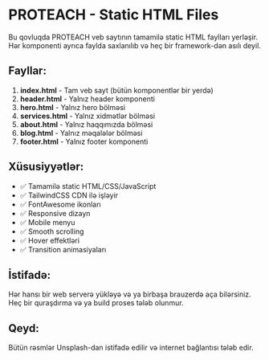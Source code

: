 
# PROTEACH - Static HTML Files

Bu qovluqda PROTEACH veb saytının tamamilə static HTML faylları yerləşir. Hər komponenti ayrıca faylda saxlanılıb və heç bir framework-dən asılı deyil.

## Fayllar:

1. **index.html** - Tam veb sayt (bütün komponentlər bir yerdə)
2. **header.html** - Yalnız header komponenti
3. **hero.html** - Yalnız hero bölməsi
4. **services.html** - Yalnız xidmətlər bölməsi
5. **about.html** - Yalnız haqqımızda bölməsi
6. **blog.html** - Yalnız məqalələr bölməsi
7. **footer.html** - Yalnız footer komponenti

## Xüsusiyyətlər:

- ✅ Tamamilə static HTML/CSS/JavaScript
- ✅ TailwindCSS CDN ilə işləyir
- ✅ FontAwesome ikonları
- ✅ Responsive dizayn
- ✅ Mobile menyu
- ✅ Smooth scrolling
- ✅ Hover effektləri
- ✅ Transition animasiyaları

## İstifadə:

Hər hansı bir web serverə yükləyə və ya birbaşa brauzerdə aça bilərsiniz. Heç bir quraşdırma və ya build proses tələb olunmur.

## Qeyd:

Bütün rəsmlər Unsplash-dan istifadə edilir və internet bağlantısı tələb edir.
